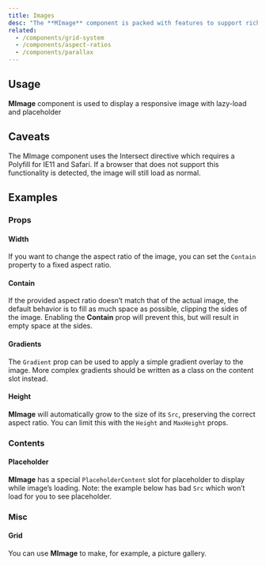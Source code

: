 ```yaml
---
title: Images
desc: "The **MImage** component is packed with features to support rich media."
related:
  - /components/grid-system
  - /components/aspect-ratios
  - /components/parallax
---
```


## Usage

**MImage** component is used to display a responsive image with lazy-load and placeholder

<images-usage></images-usage>

## Caveats

<!--alert:info--> 
The MImage component uses the Intersect directive which requires a Polyfill for IE11 and Safari. If a browser that does not support this functionality is detected, the image will still load as normal.

## Examples

### Props

#### Width

If you want to change the aspect ratio of the image, you can set the `Contain` property to a fixed aspect ratio.

<example file="" />

#### Contain

If the provided aspect ratio doesn’t match that of the actual image, the default behavior is to fill as much space as
possible, clipping the sides of the image. Enabling the **Contain** prop will prevent this, but will result in empty space
at the sides.

<example file="" />

#### Gradients

The `Gradient` prop can be used to apply a simple gradient overlay to the image. More complex gradients should be written
as a class on the content slot instead.

<example file="" />

#### Height

**MImage** will automatically grow to the size of its `Src`, preserving the correct aspect ratio. You can limit this
with the `Height` and `MaxHeight` props.

<example file="" />

### Contents

#### Placeholder

**MImage** has a special `PlaceholderContent` slot for placeholder to display while image’s loading. Note: the example
below has bad `Src` which won’t load for you to see placeholder.

<example file="" />

### Misc

#### Grid

You can use **MImage** to make, for example, a picture gallery.

<example file="" />